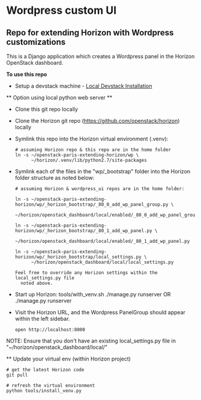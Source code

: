 # Wordpress custom UI #

## Repo for extending Horizon with Wordpress customizations ##

This is a Django application which creates a Wordpress panel in the Horizon OpenStack dashboard.

**To use this repo**

- Setup a devstack machine - [Local Devstack Installation](https://github.com/wchrisjohnson/vagrant-devstack-config)

** Option using local python web server **

- Clone this git repo locally  

- Clone the Horizon git repo (https://github.com/openstack/horizon) locally

- Symlink this repo into the Horizon virtual environment (.venv):

      # assuming Horizon repo & this repo are in the home folder
      ln -s ~/openstack-paris-extending-horizon/wp \
            ~/horizon/.venv/lib/python2.7/site-packages

- Symlink each of the files in the "wp/_bootstrap" folder into the
  Horizon folder structure as noted below:

      # assuming Horizon & wordpress_ui repos are in the home folder:

      ln -s ~/openstack-paris-extending-horizon/wp/_horizon_bootstrap/_80_0_add_wp_panel_group.py \
            ~/horizon/openstack_dashboard/local/enabled/_80_0_add_wp_panel_group.py

      ln -s ~/openstack-paris-extending-horizon/wp/_horizon_bootstrap/_80_1_add_wp_panel.py \
            ~/horizon/openstack_dashboard/local/enabled/_80_1_add_wp_panel.py

      ln -s ~/openstack-paris-extending-horizon/wp/_horizon_bootstrap/local_settings.py \
            ~/horizon/openstack_dashboard/local/local_settings.py

      Feel free to override any Horizon settings within the local_settings.py file
        noted above.

- Start up Horizon:
      tools/with_venv.sh ./manage.py runserver
      OR
      ./manage.py runserver

- Visit the Horizon URL, and the Wordpress PanelGroup should appear within the left sidebar.

      open http://localhost:8000

NOTE: Ensure that you don't have an existing local_settings.py file in
"~/horizon/openstack_dashboard/local/"


** Update your virtual env (within Horizon project)

    # get the latest Horizon code
    git pull

    # refresh the virtual environment
    python tools/install_venv.py
